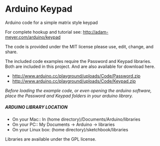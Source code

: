# Arduino Keypad
Arduino code for a simple matrix style keypad

For complete hookup and tutorial see: http://adam-meyer.com/arduino/keypad

The code is provided under the MIT license please use, edit, change, and share. 

The included code examples require the Password and Keypad libraries. Both are included in this project. And are also available for download here.
* http://www.arduino.cc/playground/uploads/Code/Password.zip
* http://www.arduino.cc/playground/uploads/Code/Keypad.zip


*Before loading the example code, or even opening the arduino software, place the Password and Keypad folders in your arduino library.*

##### ARDUINO LIBRARY LOCATION
* On your Mac:: In (home directory)/Documents/Arduino/libraries  
* On your PC:: My Documents -> Arduino -> libraries  
* On your Linux box: (home directory)/sketchbook/libraries  

Libraries are available under the GPL license.
